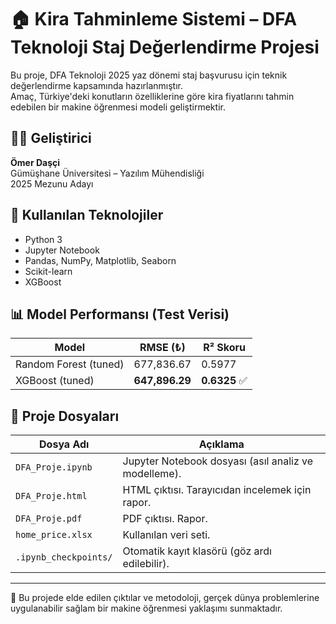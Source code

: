 # 🏠 Kira Tahminleme Sistemi – DFA Teknoloji Staj Değerlendirme Projesi

Bu proje, DFA Teknoloji 2025 yaz dönemi staj başvurusu için teknik değerlendirme kapsamında hazırlanmıştır.  
Amaç, Türkiye'deki konutların özelliklerine göre kira fiyatlarını tahmin edebilen bir makine öğrenmesi modeli geliştirmektir.

## 👨‍💻 Geliştirici

**Ömer Daşçi**  
Gümüşhane Üniversitesi – Yazılım Mühendisliği  
2025 Mezunu Adayı

## 🧪 Kullanılan Teknolojiler

- Python 3
- Jupyter Notebook
- Pandas, NumPy, Matplotlib, Seaborn
- Scikit-learn
- XGBoost

## 📊 Model Performansı (Test Verisi)

| Model                   | RMSE (₺)     | R² Skoru |
|------------------------|--------------|----------|
| Random Forest (tuned)  | 677,836.67   | 0.5977   |
| XGBoost (tuned)        | **647,896.29** | **0.6325** ✅ |

## 📁 Proje Dosyaları

| Dosya Adı        | Açıklama |
|------------------|----------|
| `DFA_Proje.ipynb` | Jupyter Notebook dosyası (asıl analiz ve modelleme).  
| `DFA_Proje.html`  | HTML çıktısı. Tarayıcıdan incelemek için rapor.  
| `DFA_Proje.pdf`   | PDF çıktısı. Rapor.  
| `home_price.xlsx` | Kullanılan veri seti.  
| `.ipynb_checkpoints/` | Otomatik kayıt klasörü (göz ardı edilebilir).  

---

📌 Bu projede elde edilen çıktılar ve metodoloji, gerçek dünya problemlerine uygulanabilir sağlam bir makine öğrenmesi yaklaşımı sunmaktadır.
